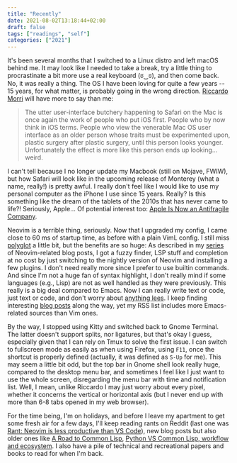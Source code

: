 ```yaml
---
title: "Recently"
date: 2021-08-02T13:18:44+02:00
draft: false
tags: ["readings", "self"]
categories: ["2021"]
---
```


It's been several months that I switched to a Linux distro and left macOS behind me. It may look like I needed to take a break, try a little thing to procrastinate a bit more use a real keyboard (ಠ‿ಠ), and then come back. No, it was really a thing. The OS I have been loving for quite a few years -- 15 years, for what matter, is probably going in the wrong direction. [Riccardo Morri](https://morrick.me/archives/9368) will have more to say than me:

> The utter user-interface butchery happening to Safari on the Mac is once again the work of people who put iOS first. People who by now think in iOS terms. People who view the venerable Mac OS user interface as an older person whose traits must be experimented upon, plastic surgery after plastic surgery, until this person looks younger. Unfortunately the effect is more like this person ends up looking… weird.

I can't tell because I no longer update my Macbook (still on Mojave, FWIW), but how Safari will look like in the upcoming release of Monterey (what a name, really!) is pretty awful. I really don't feel like I would like to use my personal computer as the iPhone I use since 15 years. Really? Is this something like the dream of the tablets of the 2010s that has never came to life?! Seriously, Apple... Of potential interest too: [Apple Is Now an Antifragile Company](https://tidbits.com/2021/07/30/apple-is-now-an-antifragile-company/).

Neovim is a terrible thing, seriously. Now that I upgraded my config, I came close to 60 ms of startup time, as before with a plain VimL config. I still miss [polyglot](https://github.com/sheerun/vim-polyglot) a little bit, but the benefits are so huge: As described in my [series](/post/modern-neovim/) of Neovim-related blog posts, I got a fuzzy finder, LSP stuff and completion at no cost by just switching to the nightly version of Neovim and installing a few plugins. I don't need really more since I prefer to use builtin commands. And since I'm not a huge fan of syntax highlight, I don't really mind if some languages (e.g., Lisp) are not as well handled as they were previously. This really is a big deal compared to Emacs. Now I can really write text or code, just text or code, and don't worry about [anything lees](https://blog.frantic.im/all/todo-apps-are-meant-for-robots/). I keep finding interesting [blog posts](https://blog.trk.in.rs/2017/06/05/vim-theory/) along the way, yet my RSS list includes more Emacs-related sources than Vim ones.

By the way, I stopped using Kitty and switched back to Gnome Terminal. The latter doesn't support splits, nor ligatures, but that's okay I guess, especially given that I can rely on Tmux to solve the first issue. I can switch to fullscreen mode as easily as when using Firefox, using `F11`, once the shortcut is properly defined (actually, it was defined as `S-Up` for me). This may seem a little bit odd, but the top bar in Gnome shell look really huge, compared to the desktop menu bar, and sometimes I feel like I just want to use the whole screen, disregarding the menu bar with time and notification list. Well, I mean, unlike Riccardo I may just worry about every pixel, whether it concerns the vertical or horizontal axis (but I never end up with more than 6-8 tabs opened in my web browser).

For the time being, I'm on holidays, and before I leave my apartment to get some fresh air for a few days, I'll keep reading rants on Reddit (last one was [Rant: Neovim is less productive than VS Code](https://www.reddit.com/r/neovim/comments/lzswde/rant_neovim_is_less_productive_than_vs_code/)), new blog posts but also older ones like [A Road to Common Lisp](https://stevelosh.com/blog/2018/08/a-road-to-common-lisp/), [Python VS Common Lisp, workflow and ecosystem](https://lisp-journey.gitlab.io/pythonvslisp/). I also have a pile of technical and recreational papers and books to read for when I'm back.


